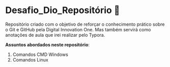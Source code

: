 # Desafio_Dio_Repositório :notebook:

 Repositório criado com o objetivo de reforçar o conhecimento prático sobre o Git e GitHub pela Digital Innovation One. Mas também servirá como anotações de aula que irei realizar pelo Typora. 

 **Assuntos abordados neste repositório**:

 1. Comandos CMD Windows
 1. Comandos Linux
